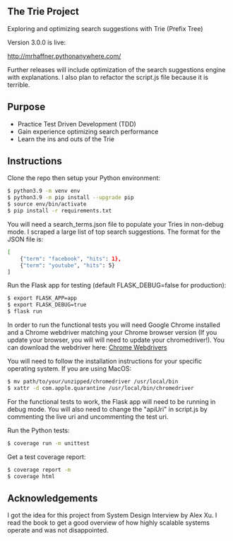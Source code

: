 ## The Trie Project

Exploring and optimizing search suggestions with Trie (Prefix Tree)

Version 3.0.0 is live:

http://mrhaffner.pythonanywhere.com/

Further releases will include optimization of the search suggestions engine with explanations. I also plan to refactor the script.js file because it is terrible.

## Purpose

- Practice Test Driven Development (TDD)
- Gain experience optimizing search performance
- Learn the ins and outs of the Trie

## Instructions

Clone the repo then setup your Python environment:

```sh
$ python3.9 -m venv env
$ python3.9 -m pip install --upgrade pip
$ source env/bin/activate
$ pip install -r requirements.txt
```

You will need a search_terms.json file to populate your Tries in non-debug mode. I scraped a large list of top search suggestions. The format for the JSON file is:

```sh
[
    {"term": "facebook", "hits": 1},
    {"term": "youtube", "hits": 5}
]
```

Run the Flask app for testing (default FLASK_DEBUG=false for production):

```sh
$ export FLASK_APP=app
$ export FLASK_DEBUG=true
$ flask run
```

In order to run the functional tests you will need Google Chrome installed and a Chrome webdriver matching your Chrome browser version (If you update your browser, you will will need to update your chromedriver!). You can download the webdriver here:
[Chrome Webdrivers](https://chromedriver.chromium.org/downloads)

You will need to follow the installation instructions for your specific operating system. If you are using MacOS:

```sh
$ mv path/to/your/unzipped/chromedriver /usr/local/bin
$ xattr -d com.apple.quarantine /usr/local/bin/chromedriver
```

For the functional tests to work, the Flask app will need to be running in debug mode. You will also need to change the "apiUri" in script.js by commenting the live uri and uncommenting the test uri.

Run the Python tests:

```sh
$ coverage run -m unittest
```

Get a test coverage report:

```sh
$ coverage report -m
$ coverage html
```

## Acknowledgements

I got the idea for this project from System Design Interview by Alex Xu. I read the book to get a good overview of how highly scalable systems operate and was not disappointed.

